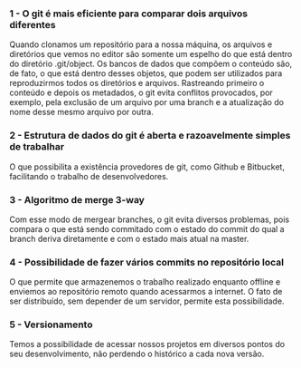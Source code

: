 ### 1 - O git é mais eficiente para comparar dois arquivos diferentes
Quando clonamos um repositório para a nossa máquina, os arquivos e diretórios que vemos no editor são somente um espelho do que está dentro do diretório .git/object. Os bancos de dados que compõem o conteúdo são, de fato, o que está dentro desses objetos, que podem ser utilizados para reproduzirmos todos os diretórios e arquivos. 
Rastreando primeiro o conteúdo e depois os metadados, o git evita conflitos provocados, por exemplo, pela exclusão de um arquivo por uma branch e a atualização do nome desse mesmo arquivo por outra. 

### 2 - Estrutura de dados do git é aberta e razoavelmente simples de trabalhar
O que possibilita a existência provedores de git, como Github e Bitbucket, facilitando o trabalho de desenvolvedores.

### 3 - Algoritmo de merge 3-way
Com esse modo de mergear branches, o git evita diversos problemas, pois compara o que está sendo commitado com o estado do commit do qual a branch deriva diretamente e com o estado mais atual na master. 

### 4 - Possibilidade de fazer vários commits no repositório local
O que permite que armazenemos o trabalho realizado enquanto offline e enviemos ao repositório remoto quando acessarmos a internet. O fato de ser distribuído, sem depender de um servidor, permite esta possibilidade. 

### 5 - Versionamento
Temos a possibilidade de acessar nossos projetos em diversos pontos do seu desenvolvimento, não perdendo o histórico a cada nova versão. 
